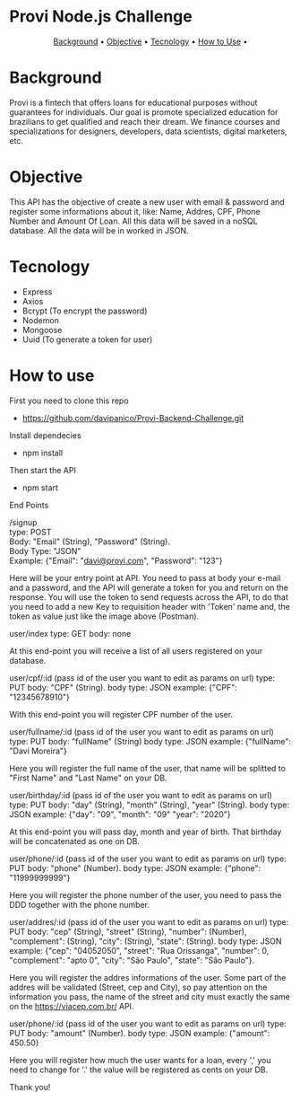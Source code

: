 # Provi Node.js Challenge

<p align="center">
 <a href="#background">Background</a> •
 <a href="#objective">Objective</a> • 
 <a href="#tecnology">Tecnology</a> • 
 <a href="#how to use">How to Use</a> • 
</p>

# Background

Provi is a fintech that offers loans for educational purposes without guarantees for individuals. Our goal is promote specialized education for brazilians to get qualified and reach their dream. We finance courses and specializations for designers, developers, data scientists, digital marketers, etc.

# Objective

This API has the objective of create a new user with email & password and register some informations about it, like: Name, Addres, CPF, Phone Number and Amount Of Loan. All this data will be saved in a noSQL database. All the data will be in worked in JSON.

# Tecnology

- Express 
- Axios
- Bcrypt (To encrypt the password)
- Nodemon
- Mongoose
- Uuid (To generate a token for user)

# How to use

First you need to clone this repo
 - https://github.com/davipanico/Provi-Backend-Challenge.git

Install dependecies
 - npm install

Then start the API
 - npm start

End Points

/signup</br>
type: POST</br>
Body: "Email" (String), "Password" (String).</br>
Body Type: "JSON"</br>
Example: {"Email": "davi@provi.com", "Password": "123"}</br>

Here will be your entry point at API. You need to pass at body your e-mail and a password, and the API will generate a token for you and return on the response. You will use the token to send requests across the API, to do that you need to add a new Key to requisition header with 'Token' name and, the token as value just like the image above (Postman).

user/index
type: GET
body: none

At this end-point you will receive a list of all users registered on your database.

user/cpf/:id (pass id of the user you want to edit as params on url)
type: PUT
body: "CPF" (String).
body type: JSON
example: {"CPF": "12345678910"}

With this end-point you will register CPF number of the user.

user/fullname/:id (pass id of the user you want to edit as params on url)
type: PUT
body: "fullName" (String)
body type: JSON
example: {"fullName": "Davi Moreira"}

Here you will register the full name of the user, that name will be splitted to "First Name" and "Last Name" on your DB.

user/birthday/:id (pass id of the user you want to edit as params on url)
type: PUT
body: "day" (String), "month" (String), "year" (String).
body type: JSON
example: {"day": "09", "month": "09" "year": "2020"}

At this end-point you will pass day, month and year of birth. That birthday will be concatenated as one on DB.

user/phone/:id (pass id of the user you want to edit as params on url)
type: PUT
body: "phone" (Number).
body type: JSON
example: {"phone": "11999999999"}

Here you will register the phone number of the user, you need to pass the DDD together with the phone number.

user/addres/:id (pass id of the user you want to edit as params on url)
type: PUT
body: "cep" (String), "street" (String), "number": (Number), "complement": (String), "city": (String), "state": (String).
body type: JSON
example: {"cep": "04052050", "street": "Rua Orissanga", "number": 0, "complement": "apto 0", "city": "São Paulo", "state": "São Paulo"}.

Here you will register the addres informations of the user. Some part of the addres will be validated (Street, cep and City), so pay attention on the information you pass, the name of the street and city must exactly the same on the https://viacep.com.br/ API.

user/phone/:id (pass id of the user you want to edit as params on url)
type: PUT
body: "amount" (Number).
body type: JSON
example: {"amount": 450.50}

Here you will register how much the user wants for a loan, every ',' you need to change for '.' the value will be registered as cents on your DB.



Thank you!



